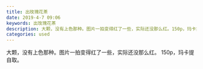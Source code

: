 ```yaml
---
title: 出玫瑰花茶
date: 2019-4-7 09:06
keywords: 出玫瑰花茶
description: 大颗，没有上色那种。图片一拍变得红了一些，实际还没那么红。150p，玛卡提自取。
categories: used
---
```

<td class="t_f" id="postmessage_3417783">

大颗，没有上色那种。图片一拍变得红了一些，实际还没那么红。 150p，玛卡提自取。<br/>
<br/>
<img alt="" border="0" class="zoom" data-cf-modified-c156fd4035696c15a097e08f-="" file="http://www.flw.ph/data/appbyme/upload/image/201904/07/RWkXVk3JeDJc.jpg" id="aimg_PhHnh" lazyloadthumb="1" onclick="" onmouseover="" src="http://www.flw.ph/data/appbyme/upload/image/201904/07/RWkXVk3JeDJc.jpg"/><br/>
<img alt="" border="0" class="zoom" data-cf-modified-c156fd4035696c15a097e08f-="" file="http://www.flw.ph/data/appbyme/upload/image/201904/07/oLhqBXpSAzFj.jpg" id="aimg_VE2xG" lazyloadthumb="1" onclick="" onmouseover="" src="http://www.flw.ph/data/appbyme/upload/image/201904/07/oLhqBXpSAzFj.jpg"/><br/>
</td>
